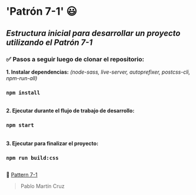 # **'Patrón 7-1'** :smiley:

## *Estructura inicial para desarrollar un proyecto utilizando el Patrón 7-1*
  
### :white_check_mark: Pasos a seguir luego de clonar el repositorio:  
 
**1. Instalar dependencias:** _(node-sass, live-server, autoprefixer, postcss-cli, npm-run-all)_ 
  
### `npm install`  

######

**2. Ejecutar durante el flujo de trabajo de desarrollo:** 
 
### `npm start`

######

**3. Ejecutar para finalizar el proyecto:**

### `npm run build:css`

##
     
:link: [Pattern 7-1](https://sass-guidelin.es/#architecture)

> Pablo Martín Cruz
